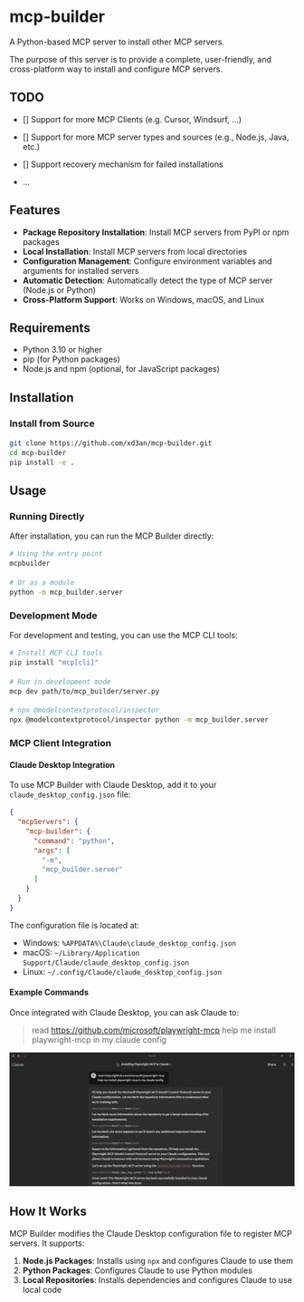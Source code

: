 # mcp-builder

A Python-based MCP server to install other MCP servers. 

The purpose of this server is to provide a complete, user-friendly, and cross-platform way to install and configure MCP servers. 

## TODO

- [] Support for more MCP Clients (e.g. Cursor, Windsurf, ...)

- [] Support for more MCP server types and sources (e.g., Node.js, Java, etc.)
  
- [] Support recovery mechanism for failed installations
  
- ...


## Features

- **Package Repository Installation**: Install MCP servers from PyPI or npm packages
- **Local Installation**: Install MCP servers from local directories
- **Configuration Management**: Configure environment variables and arguments for installed servers
- **Automatic Detection**: Automatically detect the type of MCP server (Node.js or Python)
- **Cross-Platform Support**: Works on Windows, macOS, and Linux

## Requirements

- Python 3.10 or higher
- pip (for Python packages)
- Node.js and npm (optional, for JavaScript packages)

## Installation

### Install from Source

```bash
git clone https://github.com/xd3an/mcp-builder.git
cd mcp-builder
pip install -e .
```

## Usage

### Running Directly

After installation, you can run the MCP Builder directly:

```bash
# Using the entry point
mcpbuilder

# Or as a module
python -m mcp_builder.server
```

### Development Mode

For development and testing, you can use the MCP CLI tools:

```bash
# Install MCP CLI tools
pip install "mcp[cli]"

# Run in development mode
mcp dev path/to/mcp_builder/server.py

# npx @modelcontextprotocol/inspector
npx @modelcontextprotocol/inspector python -m mcp_builder.server
```

### MCP Client Integration

#### Claude Desktop Integration

To use MCP Builder with Claude Desktop, add it to your `claude_desktop_config.json` file:

```json
{
  "mcpServers": {
    "mcp-builder": {
      "command": "python",
      "args": [
        "-m",
        "mcp_builder.server"
      ]
    }
  }
}
```

The configuration file is located at:
- Windows: `%APPDATA%\Claude\claude_desktop_config.json`
- macOS: `~/Library/Application Support/Claude/claude_desktop_config.json`
- Linux: `~/.config/Claude/claude_desktop_config.json`

#### Example Commands

Once integrated with Claude Desktop, you can ask Claude to:

> read https://github.com/microsoft/playwright-mcp
help me install playwright-mcp in my claude config

![demo image](./assets/demo.png)

## How It Works

MCP Builder modifies the Claude Desktop configuration file to register MCP servers. It supports:

1. **Node.js Packages**: Installs using `npx` and configures Claude to use them
2. **Python Packages**: Configures Claude to use Python modules
3. **Local Repositories**: Installs dependencies and configures Claude to use local code


